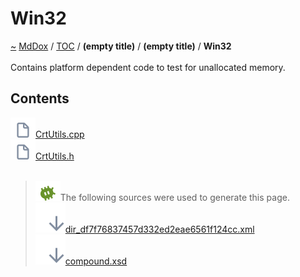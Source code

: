 <a id="win32"></a>
<h1>Win32</h1>
<a id="dir_df7f76837457d332ed2eae6561f124cc"></a>
<a href="https://github.com/CharlesCarley/MdDox">~</a>
<a href="indexpage.md#mddox">MdDox</a>
<span class="inline-text">/</span>
<a href="index.md#toc">TOC</a>
<span class="inline-text">/</span>
<span class="bold-text"><b>(empty title)</b></span>
<span class="inline-text">/</span>
<span class="bold-text"><b>(empty title)</b></span>
<span class="inline-text">/</span>
<span class="bold-text"><b>Win32</b></span>
<br/>
<br/>
<span class="inline-text">Contains platform dependent code to test for unallocated memory. </span>
<a id="contents"></a>
<h2>Contents</h2>
<span class="icon-list-item"><a href="https://github.com/CharlesCarley/MdDox/blob/master//Source/Utils/Win32//CrtUtils.cpp#L1" class="icon-list-item"><img src="../images/file.svg" class="icon-list-item"/><span class="icon-list-item">CrtUtils.cpp</span>
</a>
</span>
<br/>
<span class="icon-list-item"><a href="https://github.com/CharlesCarley/MdDox/blob/master//Source/Utils/Win32//CrtUtils.h#L1" class="icon-list-item"><img src="../images/file.svg" class="icon-list-item"/><span class="icon-list-item">CrtUtils.h</span>
</a>
</span>
<br/>
<br/>
<blockquote>
<img src="../images/debug.svg"/><span class="inline-text">The following sources were used to generate this page.</span>
<br/>
<span class="icon-list-item"><a href="../xml/dir_df7f76837457d332ed2eae6561f124cc.xml#L1" class="icon-list-item"><img src="../images/lookInside.svg" class="icon-list-item"/><span class="icon-list-item">dir_df7f76837457d332ed2eae6561f124cc.xml</span>
</a>
</span>
<br/>
<span class="icon-list-item"><a href="../xml/compound.xsd#L1" class="icon-list-item"><img src="../images/lookInside.svg" class="icon-list-item"/><span class="icon-list-item">compound.xsd</span>
</a>
</span>
</blockquote>
</div>
</div>
</body>
</html>
